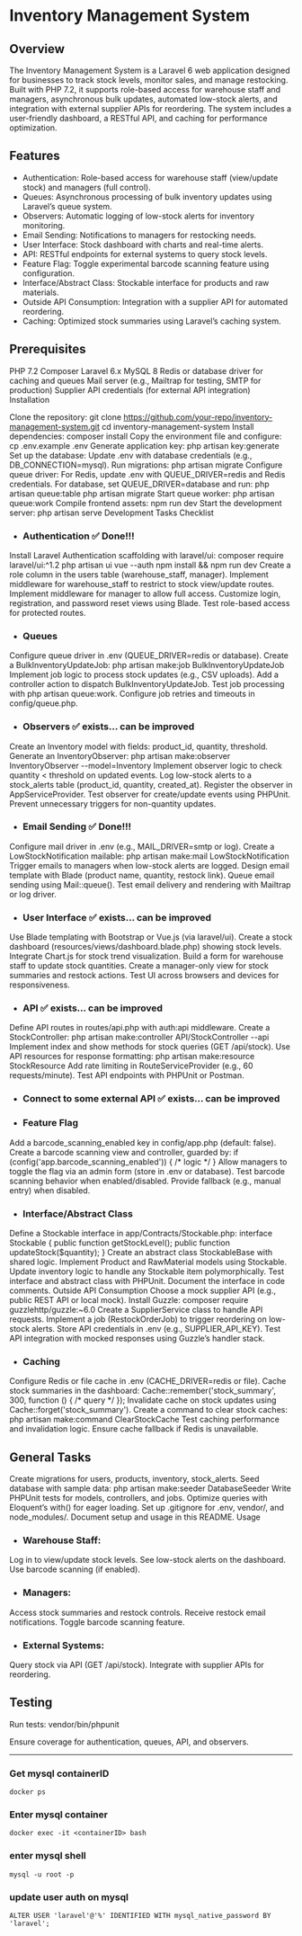 
# Inventory Management System

## Overview

The Inventory Management System is a Laravel 6 web application designed for businesses to track stock levels, monitor sales, and manage restocking. Built with PHP 7.2, it supports role-based access for warehouse staff and managers, asynchronous bulk updates, automated low-stock alerts, and integration with external supplier APIs for reordering. The system includes a user-friendly dashboard, a RESTful API, and caching for performance optimization.

## Features

- Authentication: Role-based access for warehouse staff (view/update stock) and managers (full control).
- Queues: Asynchronous processing of bulk inventory updates using Laravel’s queue system.
- Observers: Automatic logging of low-stock alerts for inventory monitoring.
- Email Sending: Notifications to managers for restocking needs.
- User Interface: Stock dashboard with charts and real-time alerts.
- API: RESTful endpoints for external systems to query stock levels.
- Feature Flag: Toggle experimental barcode scanning feature using configuration.
- Interface/Abstract Class: Stockable interface for products and raw materials.
- Outside API Consumption: Integration with a supplier API for automated reordering.
- Caching: Optimized stock summaries using Laravel’s caching system.

## Prerequisites

PHP 7.2
Composer
Laravel 6.x
MySQL 8
Redis or database driver for caching and queues
Mail server (e.g., Mailtrap for testing, SMTP for production)
Supplier API credentials (for external API integration)
Installation

Clone the repository: git clone https://github.com/your-repo/inventory-management-system.git cd inventory-management-system
Install dependencies: composer install
Copy the environment file and configure: cp .env.example .env
Generate application key: php artisan key:generate
Set up the database:
Update .env with database credentials (e.g., DB_CONNECTION=mysql).
Run migrations: php artisan migrate
Configure queue driver:
For Redis, update .env with QUEUE_DRIVER=redis and Redis credentials.
For database, set QUEUE_DRIVER=database and run: php artisan queue:table php artisan migrate
Start queue worker: php artisan queue:work
Compile frontend assets: npm run dev
Start the development server: php artisan serve
Development Tasks Checklist

- ### Authentication ✅ Done!!!
Install Laravel Authentication scaffolding with laravel/ui: composer require laravel/ui:^1.2 php artisan ui vue --auth npm install && npm run dev
Create a role column in the users table (warehouse_staff, manager).
Implement middleware for warehouse_staff to restrict to stock view/update routes.
Implement middleware for manager to allow full access.
Customize login, registration, and password reset views using Blade.
Test role-based access for protected routes.

- ### Queues
Configure queue driver in .env (QUEUE_DRIVER=redis or database).
Create a BulkInventoryUpdateJob: php artisan make:job BulkInventoryUpdateJob
Implement job logic to process stock updates (e.g., CSV uploads).
Add a controller action to dispatch BulkInventoryUpdateJob.
Test job processing with php artisan queue:work.
Configure job retries and timeouts in config/queue.php.

- ### Observers ✅  exists... can be improved
Create an Inventory model with fields: product_id, quantity, threshold.
Generate an InventoryObserver: php artisan make:observer InventoryObserver --model=Inventory
Implement observer logic to check quantity < threshold on updated events.
Log low-stock alerts to a stock_alerts table (product_id, quantity, created_at).
Register the observer in AppServiceProvider.
Test observer for create/update events using PHPUnit.
Prevent unnecessary triggers for non-quantity updates.

- ### Email Sending ✅ Done!!!
Configure mail driver in .env (e.g., MAIL_DRIVER=smtp or log).
Create a LowStockNotification mailable: php artisan make:mail LowStockNotification
Trigger emails to managers when low-stock alerts are logged.
Design email template with Blade (product name, quantity, restock link).
Queue email sending using Mail::queue().
Test email delivery and rendering with Mailtrap or log driver.

- ### User Interface ✅ exists... can be improved
Use Blade templating with Bootstrap or Vue.js (via laravel/ui).
Create a stock dashboard (resources/views/dashboard.blade.php) showing stock levels.
Integrate Chart.js for stock trend visualization.
Build a form for warehouse staff to update stock quantities.
Create a manager-only view for stock summaries and restock actions.
Test UI across browsers and devices for responsiveness.

- ### API ✅  exists... can be improved
Define API routes in routes/api.php with auth:api middleware.
Create a StockController: php artisan make:controller API/StockController --api
Implement index and show methods for stock queries (GET /api/stock).
Use API resources for response formatting: php artisan make:resource StockResource
Add rate limiting in RouteServiceProvider (e.g., 60 requests/minute).
Test API endpoints with PHPUnit or Postman.

- ### Connect to some external API  ✅  exists... can be improved

- ### Feature Flag
Add a barcode_scanning_enabled key in config/app.php (default: false).
Create a barcode scanning view and controller, guarded by: if (config('app.barcode_scanning_enabled')) { /* logic */ }
Allow managers to toggle the flag via an admin form (store in .env or database).
Test barcode scanning behavior when enabled/disabled.
Provide fallback (e.g., manual entry) when disabled.

- ### Interface/Abstract Class
Define a Stockable interface in app/Contracts/Stockable.php: interface Stockable { public function getStockLevel(); public function updateStock($quantity); }
Create an abstract class StockableBase with shared logic.
Implement Product and RawMaterial models using Stockable.
Update inventory logic to handle any Stockable item polymorphically.
Test interface and abstract class with PHPUnit.
Document the interface in code comments.
Outside API Consumption
Choose a mock supplier API (e.g., public REST API or local mock).
Install Guzzle: composer require guzzlehttp/guzzle:~6.0
Create a SupplierService class to handle API requests.
Implement a job (RestockOrderJob) to trigger reordering on low-stock alerts.
Store API credentials in .env (e.g., SUPPLIER_API_KEY).
Test API integration with mocked responses using Guzzle’s handler stack.

- ### Caching
Configure Redis or file cache in .env (CACHE_DRIVER=redis or file).
Cache stock summaries in the dashboard: Cache::remember('stock_summary', 300, function () { /* query */ });
Invalidate cache on stock updates using Cache::forget('stock_summary').
Create a command to clear stock caches: php artisan make:command ClearStockCache
Test caching performance and invalidation logic.
Ensure cache fallback if Redis is unavailable.

## General Tasks
Create migrations for users, products, inventory, stock_alerts.
Seed database with sample data: php artisan make:seeder DatabaseSeeder
Write PHPUnit tests for models, controllers, and jobs.
Optimize queries with Eloquent’s with() for eager loading.
Set up .gitignore for .env, vendor/, and node_modules/.
Document setup and usage in this README.
Usage

- ### Warehouse Staff:
Log in to view/update stock levels.
See low-stock alerts on the dashboard.
Use barcode scanning (if enabled).
- ### Managers:
Access stock summaries and restock controls.
Receive restock email notifications.
Toggle barcode scanning feature.
- ### External Systems:
Query stock via API (GET /api/stock).
Integrate with supplier APIs for reordering.

## Testing

Run tests:
vendor/bin/phpunit

Ensure coverage for authentication, queues, API, and observers.

---
### Get mysql containerID
`docker ps`
### Enter mysql container
`docker exec -it <containerID> bash`
### enter mysql shell
`mysql -u root -p`
### update user auth on mysql
`ALTER USER 'laravel'@'%' IDENTIFIED WITH mysql_native_password BY 'laravel';`
